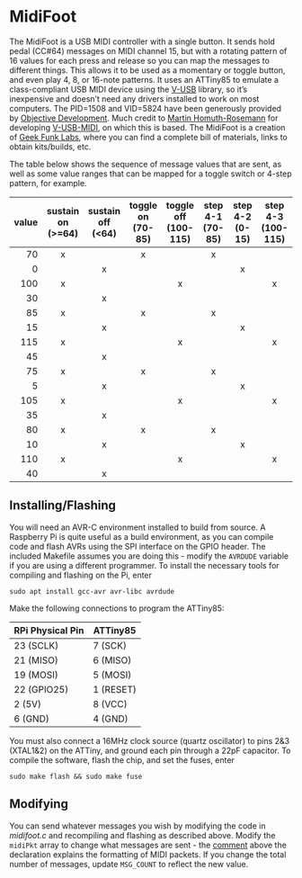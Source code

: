 # MidiFoot
The MidiFoot is a USB MIDI controller with a single button. It sends hold pedal (CC#64) messages on MIDI channel 15, but with a rotating pattern of 16 values for each press and release so you can map the messages to different things. This allows it to be used as a momentary or toggle button, and even play 4, 8, or 16-note patterns. It uses an ATTiny85 to emulate a class-compliant USB MIDI device using the [V-USB](https://www.obdev.at/products/vusb/index.html) library, so it’s inexpensive and doesn’t need any drivers installed to work on most computers. The PID=1508 and VID=5824 have been generously provided by [Objective Development](https://www.obdev.at/). Much credit to [Martin Homuth-Rosemann](http://cryptomys.de/horo/index.html) for developing [V-USB-MIDI](http://cryptomys.de/horo/V-USB-MIDI/index.html), on which this is based. The MidiFoot is a creation of [Geek Funk Labs](http://geekfunklabs.com), where you can find a complete bill of materials, links to obtain kits/builds, etc.

The table below shows the sequence of message values that are sent, as well as some value ranges that can be mapped for a toggle switch or 4-step pattern, for example.

|value| sustain on (>=64) | sustain off (<64) | toggle on (70-85) | toggle off (100-115) | step 4-1 (70-85) | step 4-2 (0-15) | step 4-3 (100-115) | step 4-4 (30-45) |
|----:|:-----------------:|:-----------------:|:-----------------:|:--------------------:|:----------------:|:---------------:|:------------------:|:----------------:|
| 70  |         x         |                   |         x         |                      |         x        |                 |                    |                  |
| 0   |                   |         x         |                   |                      |                  |        x        |                    |                  |
| 100 |         x         |                   |                   |           x          |                  |                 |          x         |                  |
| 30  |                   |         x         |                   |                      |                  |                 |                    |         x        |
| 85  |         x         |                   |         x         |                      |         x        |                 |                    |                  |
| 15  |                   |         x         |                   |                      |                  |        x        |                    |                  |
| 115 |         x         |                   |                   |           x          |                  |                 |          x         |                  |
| 45  |                   |         x         |                   |                      |                  |                 |                    |         x        |
| 75  |         x         |                   |         x         |                      |         x        |                 |                    |                  |
| 5   |                   |         x         |                   |                      |                  |        x        |                    |                  |
| 105 |         x         |                   |                   |           x          |                  |                 |          x         |                  |
| 35  |                   |         x         |                   |                      |                  |                 |                    |         x        |
| 80  |         x         |                   |         x         |                      |         x        |                 |                    |                  |
| 10  |                   |         x         |                   |                      |                  |        x        |                    |                  |
| 110 |         x         |                   |                   |           x          |                  |                 |          x         |                  |
| 40  |                   |         x         |                   |                      |                  |                 |                    |         x        |
  
## Installing/Flashing

You will need an AVR-C environment installed to build from source. A Raspberry Pi is quite useful as a build environment, as you can compile code and flash AVRs using the SPI interface on the GPIO header. The included Makefile assumes you are doing this - modify the `AVRDUDE` variable if you are using a different programmer. To install the necessary tools for compiling and flashing on the Pi, enter
```
sudo apt install gcc-avr avr-libc avrdude
```
Make the following connections to program the ATTiny85:

RPi Physical Pin | ATTiny85
-----------------|-----------
23 (SCLK)        | 7 (SCK)
21 (MISO)        | 6 (MISO)
19 (MOSI)        | 5 (MOSI)
22 (GPIO25)      | 1 (RESET)
2 (5V)           | 8 (VCC)
6 (GND)          | 4 (GND)

You must also connect a 16MHz clock source (quartz oscillator) to pins 2&3 (XTAL1&2) on the ATTiny, and ground each pin through a 22pF capacitor. To compile the software, flash the chip, and set the fuses, enter
```
sudo make flash && sudo make fuse
```
## Modifying
You can send whatever messages you wish by modifying the code in _midifoot.c_ and recompiling and flashing as described above. Modify the `midiPkt` array to change what messages are sent - the [comment](https://github.com/albedozero/midifoot/blob/d33accc54c5183eeefc905d57f539b52d1b95b1d/midifoot.c#L208) above the declaration explains the formatting of MIDI packets. If you change the total number of messages, update `MSG_COUNT` to reflect the new value.
